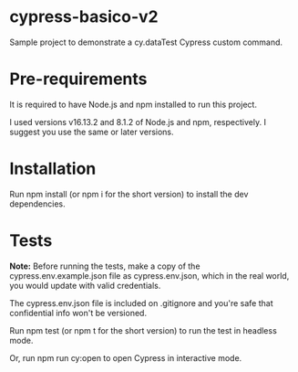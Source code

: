 # cypress-basico-v2
Sample project to demonstrate a cy.dataTest Cypress custom command.

# Pre-requirements
It is required to have Node.js and npm installed to run this project.

I used versions v16.13.2 and 8.1.2 of Node.js and npm, respectively. I suggest you use the same or later versions.

# Installation
Run npm install (or npm i for the short version) to install the dev dependencies.

# Tests
**Note:** Before running the tests, make a copy of the cypress.env.example.json file as cypress.env.json, which in the real world, you would update with valid credentials.

The cypress.env.json file is included on .gitignore and you're safe that confidential info won't be versioned.

Run npm test (or npm t for the short version) to run the test in headless mode.

Or, run npm run cy:open to open Cypress in interactive mode.